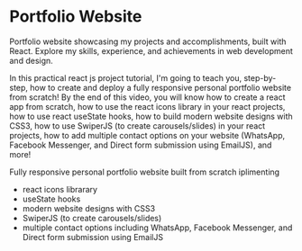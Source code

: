 # Portfolio Website
Portfolio website showcasing my projects and accomplishments, built with React. Explore my skills, experience, and achievements in web development and design.

In this practical react js project tutorial, I'm going to teach you, step-by-step, how to create and deploy a fully responsive personal portfolio website from scratch! By the end of this video, you will know how to create a react app from scratch, how to use the react icons library in your react projects, how to use react useState hooks, how to build modern website designs with CSS3, how to use SwiperJS (to create carousels/slides) in your react projects, how to add multiple contact options on your website (WhatsApp, Facebook Messenger, and Direct form submission using EmailJS), and more!

Fully responsive personal portfolio website built from scratch iplimenting
 * react icons librarary 
 * useState hooks
 * modern website designs with CSS3
 * SwiperJS (to create carousels/slides)
 * multiple contact options including WhatsApp, Facebook Messenger, and Direct form submission using EmailJS
